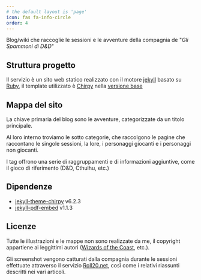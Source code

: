 ```yaml
---
# the default layout is 'page'
icon: fas fa-info-circle
order: 4
---
```


Blog/wiki che raccoglie le sessioni e le avventure della compagnia de "*Gli Spammoni di D&D*"

## Struttura progetto

Il servizio è un sito web statico realizzato con il motore [jekyll](https://github.com/jekyll/jekyll) basato su [Ruby](https://github.com/ruby/ruby), il template utilizzato è [Chirpy](https://github.com/cotes2020/jekyll-theme-chirpy) nella [versione base](https://github.com/cotes2020/chirpy-starter)

## Mappa del sito

La chiave primaria del blog sono le avventure, categorizzate da un titolo principale.

Al loro interno troviamo le sotto categorie, che raccolgono le pagine che raccontano le singole sessioni, la lore, i personaggi giocanti e i personaggi non giocanti.

I tag offrono una serie di raggruppamenti e di informazioni aggiuntive, come il gioco di riferimento (D&D, Cthulhu, etc.)

## Dipendenze

- [jekyll-theme-chirpy](https://github.com/cotes2020/jekyll-theme-chirpy) v6.2.3
- [jekyll-pdf-embed](https://github.com/MihajloNesic/jekyll-pdf-embed) v1.1.3

## Licenze
Tutte le illustrazioni e le mappe non sono realizzate da me, il copyright appartiene ai leggittimi autori ([Wizards of the Coast](https://dnd.wizards.com/), etc.).

Gli screenshot vengono catturati dalla compagnia durante le sessioni effettuate attraverso il servizio [Roll20.net](https://roll20.net/), così come i relativi riassunti descritti nei vari articoli.